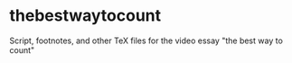 # thebestwaytocount
Script, footnotes, and other TeX files for the video essay "the best way to count"
